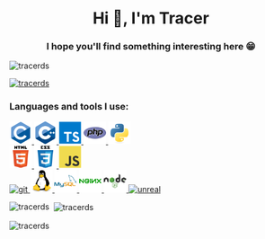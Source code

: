<h1 align="center">Hi 👋, I'm Tracer</h1>
<h3 align="center">
    I hope you'll find something interesting here 😁
</h3>

<p align="left">
    <img src="https://komarev.com/ghpvc/?username=tracerds&label=Profile%20views&color=0e75b6&style=flat" alt="tracerds" />
</p>

<p align="left">
    <a href="https://github.com/ryo-ma/github-profile-trophy">
        <img src="https://github-profile-trophy.vercel.app/?username=tracerds" alt="tracerds" />
    </a>
</p>

<h3 align="left">Languages and tools I use:</h3>
<p align="left">
    <a href="https://www.cprogramming.com/" target="_blank" rel="noreferrer">
        <img src="https://raw.githubusercontent.com/devicons/devicon/master/icons/c/c-original.svg" alt="c" width="40" height="40"/>
    </a>
    <a href="https://www.w3schools.com/cpp/" target="_blank" rel="noreferrer">
        <img src="https://raw.githubusercontent.com/devicons/devicon/master/icons/cplusplus/cplusplus-original.svg" alt="cplusplus" width="40" height="40"/>
    </a>
	<a href="https://www.typescriptlang.org/" target="_blank" rel="noreferrer">
        <img src="https://raw.githubusercontent.com/devicons/devicon/master/icons/typescript/typescript-original.svg" alt="typescript" width="40" height="40"/>
	</a>
    <a href="https://www.php.net" target="_blank" rel="noreferrer">
        <img src="https://raw.githubusercontent.com/devicons/devicon/master/icons/php/php-original.svg" alt="php" width="40" height="40"/>
	</a>
	<a href="https://www.python.org" target="_blank" rel="noreferrer">
        <img src="https://raw.githubusercontent.com/devicons/devicon/master/icons/python/python-original.svg" alt="python" width="40" height="40"/>
	</a>
    <br/>
    <a href="https://www.w3.org/html/" target="_blank" rel="noreferrer">
        <img src="https://raw.githubusercontent.com/devicons/devicon/master/icons/html5/html5-original-wordmark.svg" alt="html5" width="40" height="40"/>
    </a>
    <a href="https://www.w3schools.com/css/" target="_blank" rel="noreferrer">
        <img src="https://raw.githubusercontent.com/devicons/devicon/master/icons/css3/css3-original-wordmark.svg" alt="css3" width="40" height="40"/>
    </a>
    <a href="https://developer.mozilla.org/en-US/docs/Web/JavaScript" target="_blank" rel="noreferrer">
        <img src="https://raw.githubusercontent.com/devicons/devicon/master/icons/javascript/javascript-original.svg" alt="javascript" width="40" height="40"/>
	</a>
    <br/>
    <a href="https://git-scm.com/" target="_blank" rel="noreferrer">
        <img src="https://www.vectorlogo.zone/logos/git-scm/git-scm-icon.svg" alt="git" width="40" height="40"/>
    </a>
	<a href="https://www.linux.org/" target="_blank" rel="noreferrer">
        <img src="https://raw.githubusercontent.com/devicons/devicon/master/icons/linux/linux-original.svg" alt="linux" width="40" height="40"/>
	</a>
	<a href="https://www.mysql.com/" target="_blank" rel="noreferrer">
        <img src="https://raw.githubusercontent.com/devicons/devicon/master/icons/mysql/mysql-original-wordmark.svg" alt="mysql" width="40" height="40"/>
	</a>
	<a href="https://www.nginx.com" target="_blank" rel="noreferrer">
        <img src="https://raw.githubusercontent.com/devicons/devicon/master/icons/nginx/nginx-original.svg" alt="nginx" width="40" height="40"/>
	</a>
	<a href="https://nodejs.org" target="_blank" rel="noreferrer">
        <img src="https://raw.githubusercontent.com/devicons/devicon/master/icons/nodejs/nodejs-original-wordmark.svg" alt="nodejs" width="40" height="40"/>
	</a>
	<a href="https://unrealengine.com/" target="_blank" rel="noreferrer">
        <img src="https://raw.githubusercontent.com/kenangundogan/fontisto/036b7eca71aab1bef8e6a0518f7329f13ed62f6b/icons/svg/brand/unreal-engine.svg" alt="unreal" width="40" height="40"/>
    </a>
</p>

<p>
    <img align="left" src="https://github-readme-stats.vercel.app/api/top-langs?username=tracerds&show_icons=true&theme=midnight-purple&bg_color=15,4600ff44,ff00ff44&locale=en&layout=compact" alt="tracerds" />
</p>

<p>&nbsp;
    <img align="center" src="https://github-readme-stats.vercel.app/api?username=tracerds&show_icons=true&locale=en&theme=midnight-purple&bg_color=15,4600ff44,ff00ff44&show=reviews,discussions_started,discussions_answered&count_private=true" alt="tracerds" />
</p>

<p>
    <img align="center" src="https://github-readme-streak-stats.herokuapp.com/?user=tracerds&theme=midnight-purple&bg_color=15,4600ff44,ff00ff44" alt="tracerds" />
</p>

